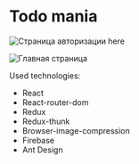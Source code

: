 # Todo mania
![Страница авторизации here](https://cutt.ly/vuYbJhZ)

![Главная страница](https://cutt.ly/quYbriu)

Used technologies:
 - React
 - React-router-dom
 - Redux
 - Redux-thunk
 - Browser-image-compression
 - Firebase
 - Ant Design
